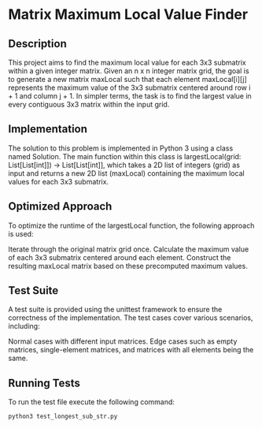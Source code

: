 # Matrix Maximum Local Value Finder

## Description

This project aims to find the maximum local value for each 3x3 submatrix within a given integer matrix. Given an n x n integer matrix grid, the goal is to generate a new matrix maxLocal such that each element maxLocal[i][j] represents the maximum value of the 3x3 submatrix centered around row i + 1 and column j + 1. In simpler terms, the task is to find the largest value in every contiguous 3x3 matrix within the input grid.

## Implementation

The solution to this problem is implemented in Python 3 using a class named Solution. The main function within this class is largestLocal(grid: List[List[int]]) -> List[List[int]], which takes a 2D list of integers (grid) as input and returns a new 2D list (maxLocal) containing the maximum local values for each 3x3 submatrix.

## Optimized Approach

To optimize the runtime of the largestLocal function, the following approach is used:

Iterate through the original matrix grid once.
Calculate the maximum value of each 3x3 submatrix centered around each element.
Construct the resulting maxLocal matrix based on these precomputed maximum values.

## Test Suite

A test suite is provided using the unittest framework to ensure the correctness of the implementation. The test cases cover various scenarios, including:

Normal cases with different input matrices.
Edge cases such as empty matrices, single-element matrices, and matrices with all elements being the same.

## Running Tests

To run the test file execute the following command:

```bash
python3 test_longest_sub_str.py
```
